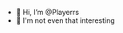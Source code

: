 - 👋 Hi, I’m @Playerrs
- 👀 I'm not even that interesting

<!---
Playerrs/Playerrs is a ✨ special ✨ repository because its `README.md` (this file) appears on your GitHub profile.
You can click the Preview link to take a look at your changes.
--->
